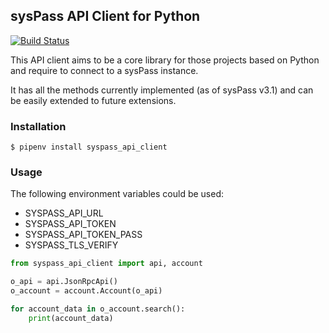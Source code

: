 ## sysPass API Client for Python

[![Build Status](https://travis-ci.org/sysPass/syspass-api-client-python.svg?branch=master)](https://travis-ci.org/sysPass/syspass-api-client-python)

This API client aims to be a core library for those projects based on Python and require to connect to a sysPass instance.

It has all the methods currently implemented (as of sysPass v3.1) and can be easily extended to future extensions.

### Installation

```$ pipenv install syspass_api_client```

### Usage

The following environment variables could be used:

* SYSPASS_API_URL
* SYSPASS_API_TOKEN
* SYSPASS_API_TOKEN_PASS
* SYSPASS_TLS_VERIFY

```python
from syspass_api_client import api, account

o_api = api.JsonRpcApi()
o_account = account.Account(o_api)

for account_data in o_account.search():
    print(account_data)
```